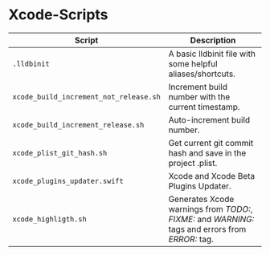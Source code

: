 # Xcode-Scripts

|Script|Description|
|----|----|
|`.lldbinit`|A basic lldbinit file with some helpful aliases/shortcuts.|
|`xcode_build_increment_not_release.sh`|Increment build number with the current timestamp.|
|`xcode_build_increment_release.sh`|Auto-increment build number.|
|`xcode_plist_git_hash.sh`|Get current git commit hash and save in the project .plist.|
|`xcode_plugins_updater.swift`|Xcode and Xcode Beta Plugins Updater.|
|`xcode_highligth.sh`|Generates Xcode warnings from *TODO:*, *FIXME:* and *WARNING:* tags and errors from *ERROR:* tag.|
